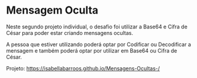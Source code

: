 <h1>Mensagem Oculta</h1>

Neste segundo projeto individual, o desafio foi utilizar a Base64 e Cifra de César para poder estar criando mensagens ocultas.

A pessoa que estiver utilizando poderá optar por Codificar ou Decodificar a mensagem e também poderá optar por utilizar em Base64 ou Cifra de César. 


Projeto: https://isabellabarroos.github.io/Mensagens-Ocultas-/
